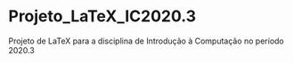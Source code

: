 # Projeto_LaTeX_IC2020.3
Projeto de LaTeX para a disciplina de Introdução à Computação no período 2020.3
